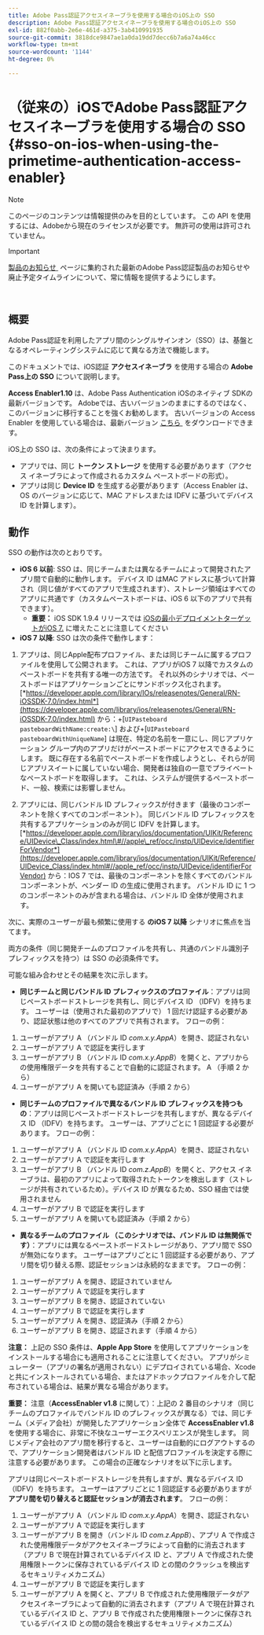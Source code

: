 ```yaml
---
title: Adobe Pass認証アクセスイネーブラを使用する場合のiOS上の SSO
description: Adobe Pass認証アクセスイネーブラを使用する場合のiOS上の SSO
exl-id: 882f0abb-2e6e-461d-a375-3ab410991935
source-git-commit: 3818dce9847ae1a0da19dd7decc6b7a6a74a46cc
workflow-type: tm+mt
source-wordcount: '1144'
ht-degree: 0%

---
```


# （従来の）iOSでAdobe Pass認証アクセスイネーブラを使用する場合の SSO {#sso-on-ios-when-using-the-primetime-authentication-access-enabler}

>[!NOTE]
>
>このページのコンテンツは情報提供のみを目的としています。 この API を使用するには、Adobeから現在のライセンスが必要です。 無許可の使用は許可されていません。

>[!IMPORTANT]
>
> [&#x200B; 製品のお知らせ &#x200B;](/help/authentication/product-announcements.md) ページに集約された最新のAdobe Pass認証製品のお知らせや廃止予定タイムラインについて、常に情報を提供するようにします。

</br>

## 概要

Adobe Pass認証を利用したアプリ間のシングルサインオン（SSO）は、基盤となるオペレーティングシステムに応じて異なる方法で機能します。

このドキュメントでは、iOS認証 **アクセスイネーブラ** を使用する場合の **Adobe Pass上の SSO** について説明します。

**Access Enabler**&#x200B;**1.10** は、Adobe Pass Authentication iOSのネイティブ SDKの最新バージョンです。 Adobeでは、古いバージョンのままにするのではなく、このバージョンに移行することを強くお勧めします。 古いバージョンの Access Enabler を使用している場合は、最新バージョン [&#x200B; こちら &#x200B;](https://tve.zendesk.com/hc/en-us/articles/204963209-iOS-Native-AccessEnabler-Library) をダウンロードできます。

iOS上の SSO は、次の条件によって決まります。

- アプリでは、同じ **トークン ストレージ** を使用する必要があります（アクセス イネーブラによって作成されるカスタム ペーストボードの形式）。
- アプリは同じ **Device ID** を生成する必要があります（Access Enabler は、OS のバージョンに応じて、MAC アドレスまたは IDFV に基づいてデバイス ID を計算します）。

## 動作

SSO の動作は次のとおりです。

- **iOS 6 以前**: SSO は、同じチームまたは異なるチームによって開発されたアプリ間で自動的に動作します。 デバイス ID はMAC アドレスに基づいて計算され（同じ値がすべてのアプリで生成されます）、ストレージ領域はすべてのアプリに共通です（カスタムペーストボードは、iOS 6 以下のアプリで共有できます）。
   - **重要：** iOS SDK 1.9.4 リリースでは [iOSの最小デプロイメントターゲットがiOS 7.](https://tve.zendesk.com/hc/en-us/articles/204963209-iOS-Native-AccessEnabler-Library) に増えたことに注意してください
- **iOS 7 以降**: SSO は次の条件で動作します：

1. アプリは、同じApple配布プロファイル、または同じチームに属するプロファイルを使用して公開されます。 これは、アプリがiOS 7 以降でカスタムのペーストボードを共有する唯一の方法です。 それ以外のシナリオでは、ペーストボードはアプリケーションごとにサンドボックス化されます。 [*https://developer.apple.com/library/IOs/releasenotes/General/RN-iOSSDK-7.0/index.html*](https://developer.apple.com/library/ios/releasenotes/General/RN-iOSSDK-7.0/index.html) から：\+\[`UIPasteboard pasteboardWithName:create:\`] および+\[`UIPasteboard pasteboardWithUniqueName`\] は現在、特定の名前を一意にし、同じアプリケーション グループ内のアプリだけがペーストボードにアクセスできるようにします。 既に存在する名前でペーストボードを作成しようとし、それらが同じアプリスイートに属していない場合、開発者は独自の一意でプライベートなペーストボードを取得します。 これは、システムが提供するペーストボード、一般、検索には影響しません。

1. アプリには、同じバンドル ID プレフィックスが付きます（最後のコンポーネントを除くすべてのコンポーネント）。 同じバンドル ID プレフィックスを共有するアプリケーションのみが同じ IDFV を計算します。 [*https://developer.apple.com/library/ios/documentation/UIKit/Reference/UIDevice\_Class/index.html\#//apple\_ref/occ/instp/UIDevice/identifierForVendor*](https://developer.apple.com/library/ios/documentation/UIKit/Reference/UIDevice_Class/index.html#//apple_ref/occ/instp/UIDevice/identifierForVendor) から：IOS 7 では、最後のコンポーネントを除くすべてのバンドル コンポーネントが、ベンダー ID の生成に使用されます。 バンドル ID に 1 つのコンポーネントのみが含まれる場合は、バンドル ID 全体が使用されます。

次に、実際のユーザーが最も頻繁に使用する **のiOS 7 以降** シナリオに焦点を当てます。

両方の条件（同じ開発チームのプロファイルを共有し、共通のバンドル識別子プレフィックスを持つ）は SSO の必須条件です。

可能な組み合わせとその結果を次に示します。

- **同じチームと同じバンドル ID プレフィックスのプロファイル**：アプリは同じペーストボードストレージを共有し、同じデバイス ID （IDFV）を持ちます。 ユーザーは（使用された最初のアプリで） 1 回だけ認証する必要があり、認証状態は他のすべてのアプリで共有されます。 フローの例：

1. ユーザーがアプリ A （バンドル ID *com.x.y.AppA*）を開き、認証されない
1. ユーザーがアプリ A で認証を実行します
1. ユーザーがアプリ B （バンドル ID *com.x.y.AppB*）を開くと、アプリからの使用権限データを共有することで自動的に認証されます。
A （手順 2 から）
1. ユーザーがアプリ A を開いても認証済み（手順 2 から）



- **同じチームのプロファイルで異なるバンドル ID プレフィックスを持つもの**：アプリは同じペーストボードストレージを共有しますが、異なるデバイス ID （IDFV）を持ちます。 ユーザーは、アプリごとに 1 回認証する必要があります。 フローの例：

1. ユーザーがアプリ A （バンドル ID *com.x.y.AppA*）を開き、認証されない
1. ユーザーがアプリ A で認証を実行します
1. ユーザーがアプリ B （バンドル ID *com.z.AppB*）を開くと、アクセス イネーブラは、最初のアプリによって取得されたトークンを検出します（ストレージが共有されているため）。デバイス ID が異なるため、SSO 経由では使用されません
1. ユーザーがアプリ B で認証を実行します
1. ユーザーがアプリ A を開いても認証済み（手順 2 から）



- **異なるチームのプロファイル （このシナリオでは、バンドル ID は無関係です）**：アプリには異なるペーストボードストレージがあり、アプリ間で SSO が無効になります。 ユーザーはアプリごとに 1 回認証する必要があり、アプリ間を切り替える際、認証セッションは永続的なままです。 フローの例：


1. ユーザーがアプリ A を開き、認証されていません
1. ユーザーがアプリ A で認証を実行します
1. ユーザーがアプリ B を開き、認証されていない
1. ユーザーがアプリ B で認証を実行します
1. ユーザーがアプリ A を開き、認証済み（手順 2 から）
1. ユーザーがアプリ B を開き、認証されます（手順 4 から）

**注意：** 上記の SSO 条件は、**Apple App Store** を使用してアプリケーションをインストールする場合にも適用されることに注意してください。 アプリがシミュレーター（アプリの署名が適用されない）にデプロイされている場合、Xcode と共にインストールされている場合、またはアドホックプロファイルを介して配布されている場合は、結果が異なる場合があります。

**重要：** 注意（**AccessEnabler v1.8** に関して）：上記の 2 番目のシナリオ（同じチームのプロファイルでバンドル ID のプレフィックスが異なる）では、同じチーム（メディア会社）が開発したアプリケーション全体で **AccessEnabler v1.8** を使用する場合に、非常に不快なユーザーエクスペリエンスが発生します。 同じメディア会社のアプリ間を移行すると、ユーザーは自動的にログアウトするので、アプリケーション開発者はバンドル ID と配信プロファイルを決定する際に注意する必要があります。 この場合の正確なシナリオを以下に示します。

アプリは同じペーストボードストレージを共有しますが、異なるデバイス ID （IDFV）を持ちます。 ユーザーはアプリごとに 1 回認証する必要がありますが **アプリ間を切り替えると認証セッションが消去されます**。 フローの例：

1. ユーザーがアプリ A （バンドル ID *com.x.y.AppA*）を開き、認証されない
1. ユーザーがアプリ A で認証を実行します
1. ユーザーがアプリ B を開き（バンドル ID *com.z.AppB*）、アプリ A で作成された使用権限データがアクセスイネーブラによって自動的に消去されます（アプリ B で現在計算されているデバイス ID と、アプリ A で作成された使用権限トークンに保存されているデバイス ID との間のクラッシュを検出するセキュリティメカニズム）
1. ユーザーがアプリ B で認証を実行します
1. ユーザーがアプリ A を開くと、アプリ B で作成された使用権限データがアクセスイネーブラによって自動的に消去されます（アプリ A で現在計算されているデバイス ID と、アプリ B で作成された使用権限トークンに保存されているデバイス ID との間の競合を検出するセキュリティメカニズム）

